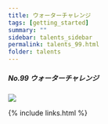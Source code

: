 ```yaml
---
title: ウォーターチャレンジ
tags: [getting_started]
summary: ""
sidebar: talents_sidebar
permalink: talents_99.html
folder: talents
---
```



##### No.99 ウォーターチャレンジ

![](https://yt3.ggpht.com/ytc/AKedOLTbCtN02EVfFE-YogZWgxCbRLhByR3LD-ACoef0xg=s176-c-k-c0x00ffffff-no-rj)






{% include links.html %}
